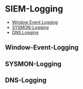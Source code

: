 # SIEM-Logging

- [Window Event Logging](#Window-Event-Logging)
- [SYSMON-Logging](#SYSMON)
- [DNS Logging](#DNS-Logging)

## Window-Event-Logging
## SYSMON-Logging
## DNS-Logging

